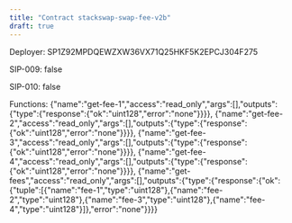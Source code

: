 ```yaml
---
title: "Contract stackswap-swap-fee-v2b"
draft: true
---
```

Deployer: SP1Z92MPDQEWZXW36VX71Q25HKF5K2EPCJ304F275

SIP-009: false

SIP-010: false

Functions:
{"name":"get-fee-1","access":"read_only","args":[],"outputs":{"type":{"response":{"ok":"uint128","error":"none"}}}}, {"name":"get-fee-2","access":"read_only","args":[],"outputs":{"type":{"response":{"ok":"uint128","error":"none"}}}}, {"name":"get-fee-3","access":"read_only","args":[],"outputs":{"type":{"response":{"ok":"uint128","error":"none"}}}}, {"name":"get-fee-4","access":"read_only","args":[],"outputs":{"type":{"response":{"ok":"uint128","error":"none"}}}}, {"name":"get-fees","access":"read_only","args":[],"outputs":{"type":{"response":{"ok":{"tuple":[{"name":"fee-1","type":"uint128"},{"name":"fee-2","type":"uint128"},{"name":"fee-3","type":"uint128"},{"name":"fee-4","type":"uint128"}]},"error":"none"}}}}
